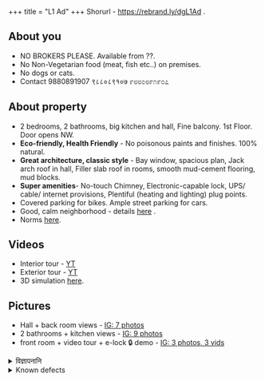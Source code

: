 +++
title = "L1 Ad"
+++
Shorurl - https://rebrand.ly/dgL1Ad .

## About you
- NO BROKERS PLEASE.  Available from ??.
- No Non-Vegetarian food (meat, fish etc..) on premises.
- No dogs or cats.
- Contact 9880891907 ९८८०८९१०७ ೯೮೮೦೮೯೧೯೦೭


## About property
- 2 bedrooms, 2 bathrooms, big kitchen and hall, Fine balcony. 1st Floor. Door opens NW.
- **Eco-friendly, Health Friendly** - No poisonous paints and finishes. 100% natural.
- **Great architecture, classic style** - Bay window, spacious plan, Jack arch roof in hall, Filler slab roof in rooms, smooth mud-cement flooring, mud blocks.
- **Super amenities**- No-touch Chimney, Electronic-capable lock, UPS/ cable/ internet provisions, Plentiful (heating and lighting) plug points.
- Covered parking for bikes. Ample street parking for cars.
- Good, calm neighborhood - details [here](https://xetram.github.io/dyugangotri/neighborhood/) .
- Norms [here](../norms).

## Videos
- Interior tour - [YT](https://youtu.be/Tra2BHSSDxY)
- Exterior tour - [YT](https://youtu.be/B7dLLav9vMo)
- 3D simulation [here](http://www.sweethome3d.com/viewHome.jsp?id=2232).

## Pictures
- Hall + back room views - [IG: 7 photos](https://www.instagram.com/p/CUuGwgqBYur/)
- 2 bathrooms + kitchen views - [IG: 9 photos](https://www.instagram.com/p/CUuHBInBk_n/)
- front room + video tour + e-lock 🔒 demo  - [IG: 3 photos, 3 vids](https://www.instagram.com/p/CUuIkTShH4A/)

<details><summary>विज्ञापनानि</summary>

- [NB](https://www.nobroker.in/property/2-bhk-apartment-for-rent-in-1690-6th-main-rd-bangalore-for-rs-16500/8a9fb4827c58eff0017c598bb97b639a/detail)
- [OLX](https://www.olx.in/item/1666060147) . Exp. must wait until May 23.
- [FB](https://www.facebook.com/marketplace/item/588997152385839)
</details>

<details><summary>Known defects</summary>

- Thick texture paint not adhering to the rear bedroom-bathroom wall, behind the door. It's not in danger of falling - just leave it undisturbed.
- Crack in the 2nd bedroom wall which is running from the base of the window to the floor level.
  - We'd noticed this soon after construction. We check with our structural engineer - he clarified that this stress fracture is nothing to worry about. Just a cosmetic defect.
- Crack in the bathroom mirror.
  - This too is a cosmetic defect. Mirror is securely glued to the wood and fastened with screws. Crack edge is secured with transparent tape. The mirror should be quite usable as it is (going by our experience and that of the previous tenants).
  - This problem happened soon after the mirror was placed during construction - most likely cause is differential expansion of the wood behind the mirror relative to the wall (less likely - sabotage by some worker). Same problem in other floors. In hindsight we should not have let the workers use wood underneath.
</details>



